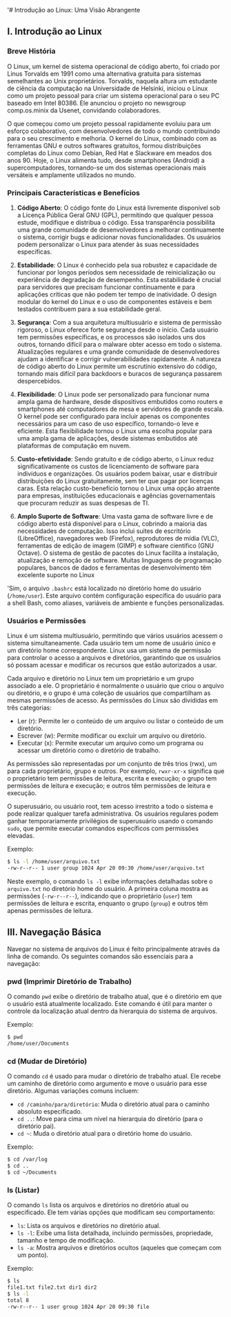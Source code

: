 '# Introdução ao Linux: Uma Visão Abrangente

## I. Introdução ao Linux

### Breve História

O Linux, um kernel de sistema operacional de código aberto, foi criado por Linus Torvalds em 1991 como uma alternativa gratuita para sistemas semelhantes ao Unix proprietários. Torvalds, naquela altura um estudante de ciência da computação na Universidade de Helsinki, iniciou o Linux como um projeto pessoal para criar um sistema operacional para o seu PC baseado em Intel 80386. Ele anunciou o projeto no newsgroup comp.os.minix da Usenet, convidando colaboradores.

O que começou como um projeto pessoal rapidamente evoluiu para um esforço colaborativo, com desenvolvedores de todo o mundo contribuindo para o seu crescimento e melhoria. O kernel do Linux, combinado com as ferramentas GNU e outros softwares gratuitos, formou distribuições completas do Linux como Debian, Red Hat e Slackware em meados dos anos 90. Hoje, o Linux alimenta tudo, desde smartphones (Android) a supercomputadores, tornando-se um dos sistemas operacionais mais versáteis e amplamente utilizados no mundo.

### Principais Características e Benefícios

1. **Código Aberto**: O código fonte do Linux está livremente disponível sob a Licença Pública Geral GNU (GPL), permitindo que qualquer pessoa estude, modifique e distribua o código. Essa transparência possibilita uma grande comunidade de desenvolvedores a melhorar continuamente o sistema, corrigir bugs e adicionar novas funcionalidades. Os usuários podem personalizar o Linux para atender às suas necessidades específicas.

2. **Estabilidade**: O Linux é conhecido pela sua robustez e capacidade de funcionar por longos períodos sem necessidade de reinicialização ou experiência de degradação de desempenho. Esta estabilidade é crucial para servidores que precisam funcionar continuamente e para aplicações críticas que não podem ter tempo de inatividade. O design modular do kernel do Linux e o uso de componentes estáveis e bem testados contribuem para a sua estabilidade geral.

3. **Segurança**: Com a sua arquitetura multiusuário e sistema de permissão rigoroso, o Linux oferece forte segurança desde o início. Cada usuário tem permissões específicas, e os processos são isolados uns dos outros, tornando difícil para o malware obter acesso em todo o sistema. Atualizações regulares e uma grande comunidade de desenvolvedores ajudam a identificar e corrigir vulnerabilidades rapidamente. A natureza de código aberto do Linux permite um escrutínio extensivo do código, tornando mais difícil para backdoors e buracos de segurança passarem despercebidos.

4. **Flexibilidade**: O Linux pode ser personalizado para funcionar numa ampla gama de hardware, desde dispositivos embutidos como routers e smartphones até computadores de mesa e servidores de grande escala. O kernel pode ser configurado para incluir apenas os componentes necessários para um caso de uso específico, tornando-o leve e eficiente. Esta flexibilidade tornou o Linux uma escolha popular para uma ampla gama de aplicações, desde sistemas embutidos até plataformas de computação em nuvem.

5. **Custo-efetividade**: Sendo gratuito e de código aberto, o Linux reduz significativamente os custos de licenciamento de software para indivíduos e organizações. Os usuários podem baixar, usar e distribuir distribuições do Linux gratuitamente, sem ter que pagar por licenças caras. Esta relação custo-benefício tornou o Linux uma opção atraente para empresas, instituições educacionais e agências governamentais que procuram reduzir as suas despesas de TI.

6. **Amplo Suporte de Software**: Uma vasta gama de software livre e de código aberto está disponível para o Linux, cobrindo a maioria das necessidades de computação. Isso inclui suites de escritório (LibreOffice), navegadores web (Firefox), reprodutores de mídia (VLC), ferramentas de edição de imagem (GIMP) e software científico (GNU Octave). O sistema de gestão de pacotes do Linux facilita a instalação, atualização e remoção de software. Muitas linguagens de programação populares, bancos de dados e ferramentas de desenvolvimento têm excelente suporte no Linux

'Sim, o arquivo `.bashrc` está localizado no diretório home do usuário (`/home/user`). Este arquivo contém configuração específica do usuário para a shell Bash, como aliases, variáveis de ambiente e funções personalizadas.

### Usuários e Permissões

Linux é um sistema multiusuário, permitindo que vários usuários acessem o sistema simultaneamente. Cada usuário tem um nome de usuário único e um diretório home correspondente. Linux usa um sistema de permissão para controlar o acesso a arquivos e diretórios, garantindo que os usuários só possam acessar e modificar os recursos que estão autorizados a usar.

Cada arquivo e diretório no Linux tem um proprietário e um grupo associado a ele. O proprietário é normalmente o usuário que criou o arquivo ou diretório, e o grupo é uma coleção de usuários que compartilham as mesmas permissões de acesso. As permissões do Linux são divididas em três categorias:

- Ler (r): Permite ler o conteúdo de um arquivo ou listar o conteúdo de um diretório.
- Escrever (w): Permite modificar ou excluir um arquivo ou diretório.
- Executar (x): Permite executar um arquivo como um programa ou acessar um diretório como o diretório de trabalho.

As permissões são representadas por um conjunto de três trios (rwx), um para cada proprietário, grupo e outros. Por exemplo, `rwxr-xr-x` significa que o proprietário tem permissões de leitura, escrita e execução; o grupo tem permissões de leitura e execução; e outros têm permissões de leitura e execução.

O superusuário, ou usuário root, tem acesso irrestrito a todo o sistema e pode realizar qualquer tarefa administrativa. Os usuários regulares podem ganhar temporariamente privilégios de superusuário usando o comando `sudo`, que permite executar comandos específicos com permissões elevadas.

Exemplo:
```bash
$ ls -l /home/user/arquivo.txt
-rw-r--r-- 1 user group 1024 Apr 20 09:30 /home/user/arquivo.txt
```
Neste exemplo, o comando `ls -l` exibe informações detalhadas sobre o `arquivo.txt` no diretório home do usuário. A primeira coluna mostra as permissões (`-rw-r--r--`), indicando que o proprietário (`user`) tem permissões de leitura e escrita, enquanto o grupo (`group`) e outros têm apenas permissões de leitura.

## III. Navegação Básica

Navegar no sistema de arquivos do Linux é feito principalmente através da linha de comando. Os seguintes comandos são essenciais para a navegação:

### pwd (Imprimir Diretório de Trabalho)

O comando `pwd` exibe o diretório de trabalho atual, que é o diretório em que o usuário está atualmente localizado. Este comando é útil para manter o controle da localização atual dentro da hierarquia do sistema de arquivos.

Exemplo:
```bash
$ pwd
/home/user/Documents
```

### cd (Mudar de Diretório)

O comando `cd` é usado para mudar o diretório de trabalho atual. Ele recebe um caminho de diretório como argumento e move o usuário para esse diretório. Algumas variações comuns incluem:

- `cd /caminho/para/diretório`: Muda o diretório atual para o caminho absoluto especificado.
- `cd ..`: Move para cima um nível na hierarquia do diretório (para o diretório pai).
- `cd ~`: Muda o diretório atual para o diretório home do usuário.

Exemplo:
```bash
$ cd /var/log
$ cd ..
$ cd ~/Documents
```

### ls (Listar)

O comando `ls` lista os arquivos e diretórios no diretório atual ou especificado. Ele tem várias opções que modificam seu comportamento:

- `ls`: Lista os arquivos e diretórios no diretório atual.
- `ls -l`: Exibe uma lista detalhada, incluindo permissões, propriedade, tamanho e tempo de modificação.
- `ls -a`: Mostra arquivos e diretórios ocultos (aqueles que começam com um ponto).

Exemplo:
```bash
$ ls
file1.txt file2.txt dir1 dir2
$ ls -l
total 8
-rw-r--r-- 1 user group 1024 Apr 20 09:30 file
